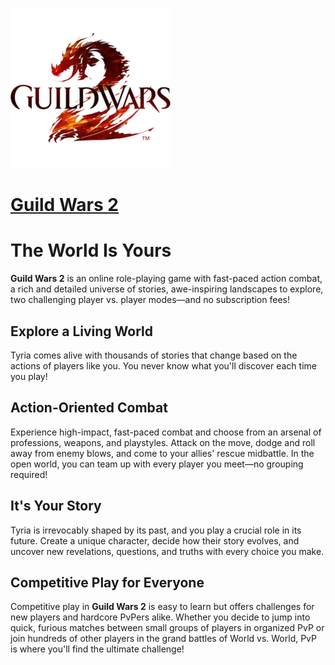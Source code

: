 ﻿![guild-wars-2 Logo](https://raw.githubusercontent.com/Zoullx/chocolatey-packages/master/guild-wars-2/guild-wars-2.png "Guild Wars 2 Logo")

# [Guild Wars 2](https://community.chocolatey.org/packages/guild-wars-2)

# The World Is Yours

**Guild Wars 2** is an online role-playing game with fast-paced action combat, a rich and detailed universe of stories, awe-inspiring landscapes to explore, two challenging player vs. player modes—and no subscription fees!

## Explore a Living World

Tyria comes alive with thousands of stories that change based on the actions of players like you. You never know what you'll discover each time you play!

## Action-Oriented Combat

Experience high-impact, fast-paced combat and choose from an arsenal of professions, weapons, and playstyles. Attack on the move, dodge and roll away from enemy blows, and come to your allies' rescue midbattle. In the open world, you can team up with every player you meet—no grouping required!

## It's Your Story

Tyria is irrevocably shaped by its past, and you play a crucial role in its future. Create a unique character, decide how their story evolves, and uncover new revelations, questions, and truths with every choice you make.

## Competitive Play for Everyone

Competitive play in **Guild Wars 2** is easy to learn but offers challenges for new players and hardcore PvPers alike. Whether you decide to jump into quick, furious matches between small groups of players in organized PvP or join hundreds of other players in the grand battles of World vs. World, PvP is where you'll find the ultimate challenge!
